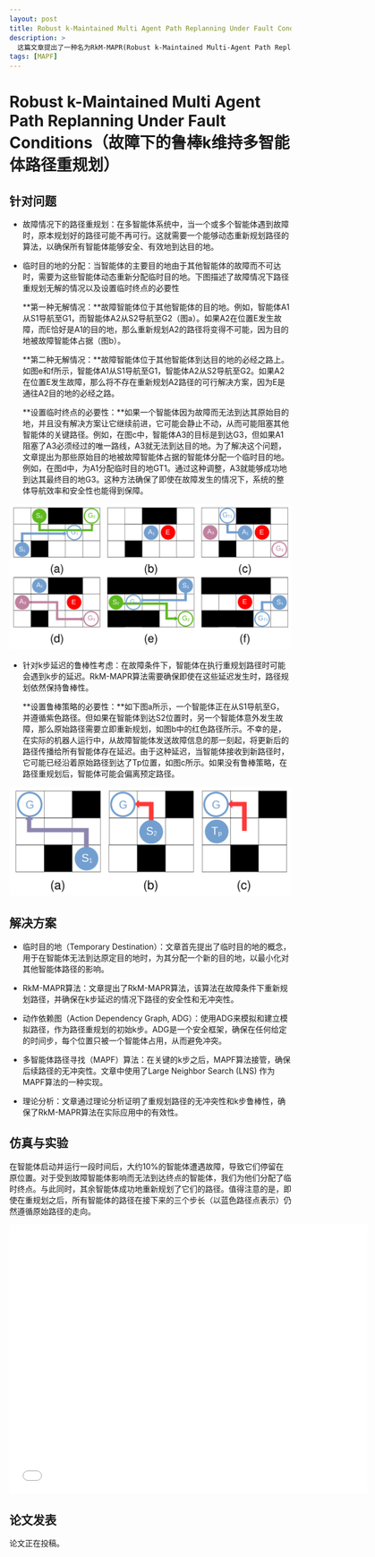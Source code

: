 ```yaml
---
layout: post
title: Robust k-Maintained Multi Agent Path Replanning Under Fault Conditions（故障下的鲁棒k维持多智能体路径重规划）
description: >
  这篇文章提出了一种名为RkM-MAPR(Robust k-Maintained Multi-Agent Path Replanning)的算法，用于解决多智能体系统中因故障导致的路径重规划问题，通过动态分配临时目的地和考虑k步延迟来增强路径规划的鲁棒性。它利用行动依赖图(ADG)和多智能体路径寻找(MAPF)算法来确保重规划路径的安全性和无冲突性。
tags: [MAPF]
---
```

# Robust k-Maintained Multi Agent Path Replanning Under Fault Conditions（故障下的鲁棒k维持多智能体路径重规划）
## 针对问题

* 故障情况下的路径重规划：在多智能体系统中，当一个或多个智能体遇到故障时，原本规划好的路径可能不再可行。这就需要一个能够动态重新规划路径的算法，以确保所有智能体能够安全、有效地到达目的地。

* 临时目的地的分配：当智能体的主要目的地由于其他智能体的故障而不可达时，需要为这些智能体动态重新分配临时目的地。下图描述了故障情况下路径重规划无解的情况以及设置临时终点的必要性


    **第一种无解情况：**故障智能体位于其他智能体的目的地。例如，智能体A1从S1导航至G1，而智能体A2从S2导航至G2（图a）。如果A2在位置E发生故障，而E恰好是A1的目的地，那么重新规划A2的路径将变得不可能，因为目的地被故障智能体占据（图b）。

    **第二种无解情况：**故障智能体位于其他智能体到达目的地的必经之路上。如图e和f所示，智能体A1从S1导航至G1，智能体A2从S2导航至G2。如果A2在位置E发生故障，那么将不存在重新规划A2路径的可行解决方案，因为E是通往A2目的地的必经之路。

    **设置临时终点的必要性：**如果一个智能体因为故障而无法到达其原始目的地，并且没有解决方案让它继续前进，它可能会静止不动，从而可能阻塞其他智能体的关键路径。例如，在图c中，智能体A3的目标是到达G3，但如果A1阻塞了A3必须经过的唯一路线，A3就无法到达目的地。为了解决这个问题，文章提出为那些原始目的地被故障智能体占据的智能体分配一个临时目的地。例如，在图d中，为A1分配临时目的地GT1。通过这种调整，A3就能够成功地到达其最终目的地G3。这种方法确保了即使在故障发生的情况下，系统的整体导航效率和安全性也能得到保障。
        
![TD](/pictures/TD.png "TD")

* 针对k步延迟的鲁棒性考虑：在故障条件下，智能体在执行重规划路径时可能会遇到k步的延迟。RkM-MAPR算法需要确保即使在这些延迟发生时，路径规划依然保持鲁棒性。

    **设置鲁棒策略的必要性：**如下图a所示，一个智能体正在从S1导航至G，并遵循紫色路径。但如果在智能体到达S2位置时，另一个智能体意外发生故障，那么原始路径需要立即重新规划，如图b中的红色路径所示。不幸的是，在实际的机器人运行中，从故障智能体发送故障信息的那一刻起，将更新后的路径传播给所有智能体存在延迟。由于这种延迟，当智能体接收到新路径时，它可能已经沿着原始路径到达了Tp位置，如图c所示。如果没有鲁棒策略，在路径重规划后，智能体可能会偏离预定路径。

![R](/pictures/R.png "R")

## 解决方案

* 临时目的地（Temporary Destination）：文章首先提出了临时目的地的概念，用于在智能体无法到达原定目的地时，为其分配一个新的目的地，以最小化对其他智能体路径的影响。

* RkM-MAPR算法：文章提出了RkM-MAPR算法，该算法在故障条件下重新规划路径，并确保在k步延迟的情况下路径的安全性和无冲突性。

* 动作依赖图（Action Dependency Graph, ADG）：使用ADG来模拟和建立模拟路径，作为路径重规划的初始k步。ADG是一个安全框架，确保在任何给定的时间步，每个位置只被一个智能体占用，从而避免冲突。

* 多智能体路径寻找（MAPF）算法：在关键的k步之后，MAPF算法接管，确保后续路径的无冲突性。文章中使用了Large Neighbor Search (LNS) 作为MAPF算法的一种实现。

* 理论分析：文章通过理论分析证明了重规划路径的无冲突性和k步鲁棒性，确保了RkM-MAPR算法在实际应用中的有效性。



## 仿真与实验
在智能体启动并运行一段时间后，大约10%的智能体遭遇故障，导致它们停留在原位置。对于受到故障智能体影响而无法到达终点的智能体，我们为他们分配了临时终点。与此同时，其余智能体成功地重新规划了它们的路径。值得注意的是，即使在重规划之后，所有智能体的路径在接下来的三个步长（以蓝色路径点表示）仍然遵循原始路径的走向。
<iframe src="//player.bilibili.com/player.html?isOutside=true&aid=113039579808528&bvid=BV1gcsuehEkf&cid=25623072410&p=1" scrolling="no" border="0" frameborder="no" framespacing="0" allowfullscreen="true" width="640" height="480"></iframe>
      
## 论文发表
论文正在投稿。

